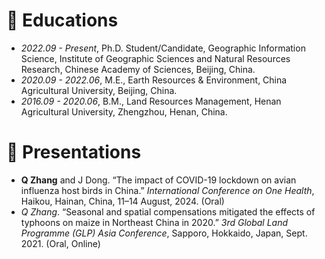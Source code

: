 
# 📖 Educations
- *2022.09 - Present*, Ph.D. Student/Candidate, Geographic Information Science, Institute of Geographic Sciences and Natural Resources Research, Chinese Academy of Sciences, Beijing, China.
- *2020.09 - 2022.06*, M.E., Earth Resources & Environment, China Agricultural University, Beijing, China.
- *2016.09 - 2020.06*, B.M., Land Resources Management, Henan Agricultural University, Zhengzhou, Henan, China.

# 💬 Presentations
- **Q Zhang** and J Dong. “The impact of COVID-19 lockdown on avian influenza host birds in China.” *International Conference on One Health*, Haikou, Hainan, China, 11–14 August, 2024. (Oral) 
- *Q Zhang*. “Seasonal and spatial compensations mitigated the effects of typhoons on maize in Northeast China in 2020.” *3rd Global Land Programme (GLP) Asia Conference*, Sapporo, Hokkaido, Japan, Sept. 2021. (Oral, Online) 